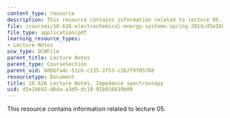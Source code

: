 ```yaml
---
content_type: resource
description: This resource contains information related to lecture 05.
file: /courses/10-626-electrochemical-energy-systems-spring-2014/d5e1b842d6daa3d9dc1991b916639b09_MIT10_626S14_S11lec05.pdf
file_type: application/pdf
learning_resource_types:
- Lecture Notes
ocw_type: OCWFile
parent_title: Lecture Notes
parent_type: CourseSection
parent_uid: b06bfa4c-51cb-c135-2f53-c2b2f9f05768
resourcetype: Document
title: 10.626 Lecture Notes, Impedance spectroscopy
uid: d5e1b842-d6da-a3d9-dc19-91b916639b09
---
```

This resource contains information related to lecture 05.

